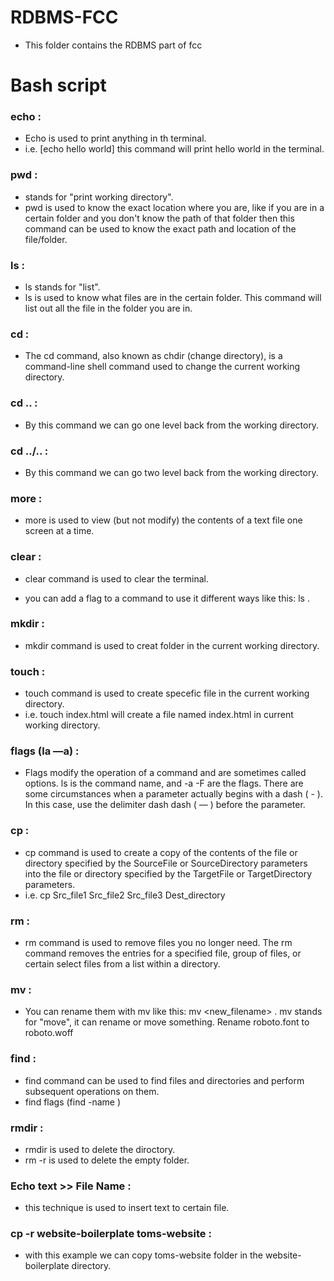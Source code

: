 # RDBMS-FCC
- This folder contains the RDBMS part of fcc



# Bash script
### echo :
- Echo is used to print anything in th terminal.
- i.e. [echo hello world] this command will print hello world in the terminal.

### pwd : 
   - stands for "print working directory".
   - pwd is used to know the exact location where you are, like if you are in a certain folder and you don't know the path of that folder then this command can be used to know the exact path and location of the file/folder.

### ls :  
   - ls stands for "list".
   - ls is used to know what files are in the certain folder. This command will list out all the file in the folder you are in.

### cd :
   - The cd command, also known as chdir (change directory), is a command-line shell command used to change the current working directory.

### cd .. :
   - By this command we can go one level back from the working directory.

### cd ../.. :
   - By this command we can go two level back from the working directory.

### more <filename> :
  - more is used to view (but not modify) the contents of a text file one screen at a time.

### clear :
- clear command is used to clear the terminal.

- you can add a flag to a command to use it different ways like this: ls <flag> . 
### mkdir :
- mkdir command is used to creat folder in the current working directory.

### touch :
- touch command is used to create specefic file in the current working directory.
- i.e. touch index.html will create a file named index.html in current working directory.

### flags (la —a) :
- Flags modify the operation of a command and are sometimes called options. ls is the command name, and -a -F are the flags. There are some circumstances when a parameter actually begins with a dash ( - ). In this case, use the delimiter dash dash ( — ) before the parameter.

### cp :
- cp command is used to create a copy of the contents of the file or directory specified by the SourceFile or SourceDirectory parameters into the file or directory specified by the TargetFile or TargetDirectory parameters.
- i.e. cp Src_file1 Src_file2 Src_file3 Dest_directory

### rm :
- rm command is used to remove files you no longer need. The rm command removes the entries for a specified file, group of files, or certain select files from a list within a directory.

### mv :
- You can rename them with mv like this: mv <filename> <new_filename> . mv stands for "move", it can rename or move something. Rename roboto.font to roboto.woff

### find :
- find command can be used to find files and directories and perform subsequent operations on them.
- find flags (find -name <filename>)

### rmdir :
-  rmdir is used to delete the diroctory.
- rm -r <folder> is used to delete the empty folder.

### Echo text >> File Name :
- this technique is used to insert text to certain file.

### cp -r website-boilerplate toms-website :
- with this example we can copy toms-website folder in the website-boilerplate directory.